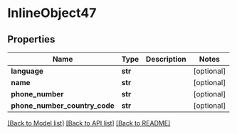 # InlineObject47

## Properties
Name | Type | Description | Notes
------------ | ------------- | ------------- | -------------
**language** | **str** |  | [optional] 
**name** | **str** |  | [optional] 
**phone_number** | **str** |  | [optional] 
**phone_number_country_code** | **str** |  | [optional] 

[[Back to Model list]](../README.md#documentation-for-models) [[Back to API list]](../README.md#documentation-for-api-endpoints) [[Back to README]](../README.md)


